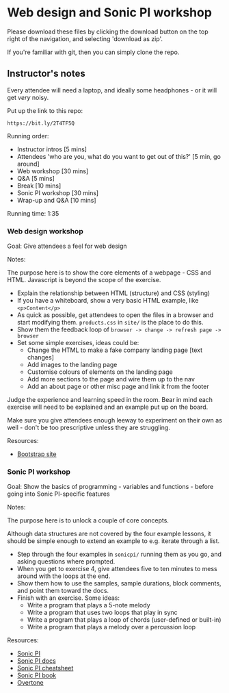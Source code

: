 # Web design and Sonic PI workshop

Please download these files by clicking the download button on the top right of the navigation, and selecting 'download as zip'.

If you're familiar with git, then you can simply clone the repo. 

## Instructor's notes

Every attendee will need a laptop, and ideally some headphones - or it will get _very_ noisy.

Put up the link to this repo:

    https://bit.ly/2T4TF5Q

Running order:

- Instructor intros [5 mins]
- Attendees 'who are you, what do you want to get out of this?' [5 min, go around]
- Web workshop [30 mins]
- Q&A [5 mins]
- Break [10 mins]
- Sonic PI workshop [30 mins]
- Wrap-up and Q&A [10 mins]

Running time: 1:35

### Web design workshop

Goal: Give attendees a feel for web design

Notes:

The purpose here is to show the core elements of a webpage - CSS and HTML. Javascript is beyond the scope of the exercise.

- Explain the relationship between HTML (structure) and CSS (styling)
- If you have a whiteboard, show a very basic HTML example, like `<p>Content</p>`
- As quick as possible, get attendees to open the files in a browser and start modifying them. `products.css` in `site/` is the place to do this.
- Show them the feedback loop of `browser -> change -> refresh page -> browser`
- Set some simple exercises, ideas could be:
  - Change the HTML to make a fake company landing page [text changes]
  - Add images to the landing page 
  - Customise colours of elements on the landing page
  - Add more sections to the page and wire them up to the nav
  - Add an about page or other misc page and link it from the footer

Judge the experience and learning speed in the room. Bear in mind each exercise will need to be explained and an example put up on the board.

Make sure you give attendees enough leeway to experiment on their own as well - don't be too prescriptive unless they are struggling.

Resources: 

- [Bootstrap site](https://getbootstrap.com/)

### Sonic PI workshop

Goal: Show the basics of programming - variables and functions - before going into Sonic PI-specific features

Notes:

The purpose here is to unlock a couple of core concepts.

Although data structures are not covered by the four example lessons, it should be simple enough to extend an example to e.g. iterate through a list.

- Step through the four examples in `sonicpi/` running them as you go, and asking questions where prompted.
- When you get to exercise 4, give attendees five to ten minutes to mess around with the loops at the end.
- Show them how to use the samples, sample durations, block comments, and point them toward the docs.
- Finish with an exercise. Some ideas:
  - Write a program that plays a 5-note melody
  - Write a program that uses two loops that play in sync
  - Write a program that plays a loop of chords (user-defined or built-in)
  - Write a program that plays a melody over a percussion loop

Resources:

- [Sonic PI](https://sonic-pi.net/)
- [Sonic PI docs](https://sonic-pi.net/tutorial.html)
- [Sonic PI cheatsheet](https://www.cl.cam.ac.uk/projects/raspberrypi/sonicpi/media/sonic-pi-cheatsheet.pdf)
- [Sonic PI book](https://www.raspberrypi.org/magpi/issues/essentials-sonic-pi-v1/)
- [Overtone](https://github.com/overtone/overtone)


